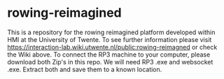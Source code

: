 # rowing-reimagined

This is a repository for the rowing reimagined platform developed within HMI at the University of Twente. To see further information please visit https://interaction-lab.wiki.utwente.nl/public:rowing-reimagned or check the Wiki above.
To connect the RP3 machine to your computer, please download both Zip's in this repo. We will need RP3 .exe and websocket .exe. Extract both and save them to a known location.
